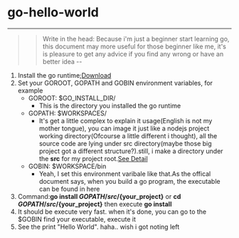 # go-hello-world
---
>> Write in the head:
>> Because i'm just a beginner start learning go, this document may more useful for those beginner like me, it's is pleasure to get any advice if you find any wrong or have an better idea
--
1. Install the go runtime;[Download](https://golang.org/dl)
2. Set your GOROOT, GOPATH and GOBIN environment variables, for example
	+ GOROOT: $GO_INSTALL_DIR/
		+ This is the directory you installed the go runtime
	+ GOPATH: $WORKSPACES/
		+ It's get a little complex to explain it usage(English is not my mother tongue), you can image it just like a nodejs project working directory(Ofcourse a little different i thought), all the source code are lying under src directory(maybe those big project got a different structure?).still, i make a directory under the **src** for my project root.[See Detail](https://golang.org/doc/code.html#Workspaces)
	+ GOBIN: $WORKSPACE/bin
		+ Yeah, I set this environment varibale like that.As the offical document says, when you build a go program, the executable can be found in here
3. Command:**go install $GOPATH/src/${your_project}** or **cd $GOPATH/src/${your_project}** then execute **go install**
4. It should be execute very fast. when it's done, you can go to the $GOBIN find your executable, execute it
5. See the print "Hello World". haha.. wish i got noting left
